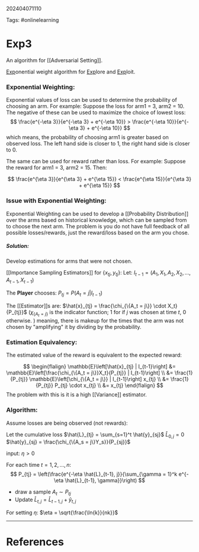 202404071110

Tags: #onlinelearning

# Exp3
An algorithm for [[Adversarial Setting]].

<u>Exp</u>onential weight algorithm for <u>Exp</u>lore and <u>Exp</u>loit.

### Exponential Weighting:
Exponential values of loss can be used to determine the probability of choosing an arm.  For example:
Suppose the loss for arm1 = 3, arm2 = 10.  The negative of these can be used to maximize the choice of lowest loss:
$$
\frac{e^{-\eta 3}}{e^{-\eta 3} + e^{-\eta 10}} > \frac{e^{-\eta 10}}{e^{-\eta 3} + e^{-\eta 10}}
$$
which means, the probability of choosing arm1 is greater based on observed loss.  The left hand side is closer to 1, the right hand side is closer to 0.

The same can be used for reward rather than loss.  For example:
Suppose the reward for arm1 = 3, arm2 = 15.  Then:

$$
\frac{e^{\eta 3}}{e^{\eta 3} + e^{\eta 15}} < \frac{e^{\eta 15}}{e^{\eta 3} + e^{\eta 15}}
$$

### Issue with Exponential Weighting:
Exponential Weighting can be used to develop a [[Probability Distribution]] over the arms based on historical knowledge, which can be sampled from to choose the next arm.  The problem is you do not have full feedback of all possible losses/rewards, just the reward/loss based on the arm you chose.

##### Solution:
Develop estimations for arms that were not chosen.

[[Importance Sampling Estimators]] for $\{x_{tj}, y_{tj}\}$:
Let:
$I_{t-1} = (A_1, X_1, A_2, X_2, \dots, A_{t-1}, X_{t-1})$

The **Player** chooses:
$P_{tj} = P(A_t = j | I_{t-1})$

The [[Estimator]]s are:
$\hat{x}_{tj} = \frac{\chi_{\{A_t = j\}} \cdot X_t}{P_{tj}}$
($\chi_{\{A_t = j\}}$ is the indicator function; 1 for if $j$ was chosen at time $t$, 0 otherwise. )
meaning, there is makeup for the times that the arm was not chosen by "amplifying" it by dividing by the probability.

### Estimation Equivalency:
The estimated value of the reward is equivalent to the expected reward:

$$
\begin{flalign}
\mathbb{E}\left[\hat{x}_{tj} | I_{t-1}\right] &= \mathbb{E}\left[\frac{\chi_{\{A_t = j\}}X_t}{P_{tj}} | I_{t-1}\right] \\
&= \frac{1}{P_{tj}} \mathbb{E}\left[\chi_{\{A_t = j\}} | I_{t-1}\right] x_{tj} \\
&= \frac{1}{P_{tj}} P_{tj} \cdot x_{tj} \\
&= x_{tj}
\end{flalign}
$$
The problem with this is it is a high [[Variance]] estimator.

### Algorithm:
Assume losses are being observed (not rewards):

Let the cumulative loss $\hat{L}_{tj} = \sum_{s=1}^t \hat{y}_{sj}$
$\hat{L}_{0, j} = 0$
$\hat{y}_{sj} = \frac{\chi_{\{A_s = j\}Y_s}}{P_{sj}}$

input: $\eta > 0$

For each time $t=1, 2, \dots, n$:
$$
P_{tj} = \left(\frac{e^{-\eta \hat{L}_{t-1}, j}}{\sum_{\gamma = 1}^k e^{-\eta \hat{L}_{t-1}, \gamma}}\right)
$$
- draw a sample $A_t \sim P_{tj}$
- Update $\hat{L}_{t,j} = \hat{L}_{t-1, j} + \hat{y}_{t,j}$

For setting $\eta$:
$\eta = \sqrt{\frac{\ln{k}}{nk}}$


---
# References
